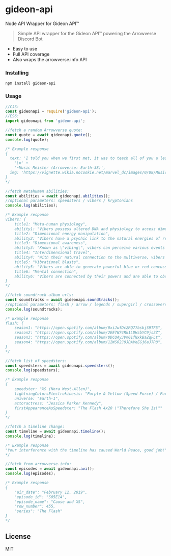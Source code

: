 # gideon-api
Node API Wrapper for Gideon API™

> Simple API wrapper for the Gideon API™ powering the Arrowverse Discord Bot

- Easy to use
- Full API coverage
- Also wraps the arrowverse.info API

### Installing

```npm install gideon-api```


### Usage

```js
//CJS:
const gideonapi = require('gideon-api');
//ES6:
import gideonapi from 'gideon-api';

//fetch a random Arrowverse quote:
const quote = await gideonapi.quote();
console.log(quote);

/* Example response
{
  text: 'I told you when we first met, it was to teach all of you a lesson. Because I see everything and I saw two people, with two broken hearts.\n' +
    '\n' +
    '~Music Meister (Arrowverse: Earth-38)',
  img: 'https://vignette.wikia.nocookie.net/marvel_dc/images/0/08/Music_Meister_Arrow_Earth-38_002.jpg/revision/latest/window-crop/width/200/x-offset/14/y-offset/0/window-width/786/window-height/785?cb=20190929051823'
}
*/

//fetch metahuman abilities:
const abilities = await gideonapi.abilities();
//optional parameters: speedsters / vibers / kryptonians
console.log(abilities);

/* Example response
vibers: {
    title1: "Meta-human physiology",
    ability1: "Vibers possess altered DNA and physiology to access dimensional energy.",
    title2: "Dimensional energy manipulation",
    ability2: "Vibers have a psychic link to the natural energies of reality, allowing them to connect with various vibrations of the multiverse and manipulate them for various effects.",
    title3: "Dimensional awareness",
    ability3: "Known as \"vibing\", vibers can perceive various events throughout time and space, letting them see into the past and future as well as parallel dimensions, even into the very Speed Force itself.",
    title4: "Interdimensional travel",
    ability4: "With their natural connection to the multiverse, vibers can open portals to other dimensions. Being a noticeably more advanced ability, they are shown to need focus and a proper awareness of their intended target.",
    title5: "Vibrational blasts",
    ability5: "Vibers are able to generate powerful blue or red concussive blasts of vibrations from their hands capable of propelling full-grown humans through the air.",
    title6: "Mental connection",
    ability6: "Vibers are connected by their powers and are able to observe each other if they\'re skilled enough."
}
*/

//fetch soundtrack album urls:
const soundtracks = await gideonapi.soundtracks();
//optional parameters: flash / arrow / legends / supergirl / crossovers
console.log(soundtracks);

/* Example response
flash: {
    season1: "https://open.spotify.com/album/0xiJwfDcZRQ77bsbjS9TF5",
    season2: "https://open.spotify.com/album/2EE7W74Rk1LDHzbYC9js2Z",
    season3: "https://open.spotify.com/album/0DCUAyJVmG1fNxkBaZqFLt",
    season4: "https://open.spotify.com/album/12WS02J0JBAVeEGj6aJ7R8",
}
*/

//fetch list of speedsters:
const speedsters = await gideonapi.speedsters();
console.log(speedsters);

/* Example response
{
    speedster: "XS (Nora West-Allen)",
    lightningColorsElectrokinesis: "Purple & Yellow (Speed Force) / Purple & Red (Negative Speed Force)",
    universe: "Earth-1",
    actoractress: "Jessica Parker Kennedy",
    firstAppearanceAsSpeedster: "The Flash 4x20 \"Therefore She Is\""
}
*/

//fetch a timeline change:
const timeline = await gideonapi.timeline();
console.log(timeline);

/* Example response
"Your interference with the timeline has caused World Peace, good job!"
*/

//fetch from arrowverse.info:
const episodes = await gideonapi.avi();
console.log(episodes);

/* Example response
{
    "air_date": "February 12, 2019",
    "episode_id": "S05E14",
    "episode_name": "Cause and XS",
    "row_number": 455,
    "series": "The Flash"
}
*/
```
## License

MIT